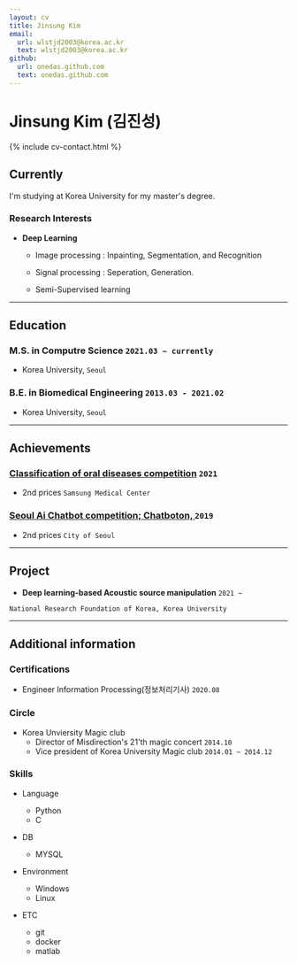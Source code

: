 ```yaml
---
layout: cv
title: Jinsung Kim
email:
  url: wlstjd2003@korea.ac.kr
  text: wlstjd2003@korea.ac.kr
github:
  url: onedas.github.com
  text: onedas.github.com
---
```


# Jinsung Kim (김진성)

<!--
include contact information from the front matter
Supported arguments:

    - homepage: url, text
        - phone: 010-9903-1174
        - email: wlstjd2003@korea.ac.kr
-->

{% include cv-contact.html %}

## Currently

I'm studying at Korea University for my master's degree.

### Research Interests

- **Deep Learning**

  - Image processing : Inpainting, Segmentation, and Recognition

  - Signal processing : Seperation, Generation.

  - Semi-Supervised learning

---

## Education

### **M.S. in Computre Science** `2021.03 ~ currently`

- Korea University, `Seoul`

  
### **B.E. in Biomedical Engineering** `2013.03 - 2021.02`

- Korea University, `Seoul`

---  

## Achievements

### [Classification of oral diseases competition](http://intelligence.korea.ac.kr/news/2021/03/08/ai-competition.html) `2021`

- 2nd prices `Samsung Medical Center`

### [Seoul Ai Chatbot competition; Chatboton, ](https://www.donga.com/news/Society/article/all/20191016/97895354/1) `2019`

- 2nd prices `City of Seoul`

---

## Project

- **Deep learning-based Acoustic source  manipulation** `2021 ~ `

```
National Research Foundation of Korea, Korea University
```

---

## Additional information

### **Certifications**

- Engineer Information Processing(정보처리기사) `2020.08`

### **Circle**

- Korea Unviersity Magic club
  - Director of Misdirection's 21'th magic concert `2014.10`
  - Vice president of Korea University Magic club `2014.01 ~ 2014.12`
  
### **Skills**

- Language
  - Python
  - C

- DB
  - MYSQL

- Environment
  - Windows
  - Linux

- ETC
  - git
  - docker
  - matlab



